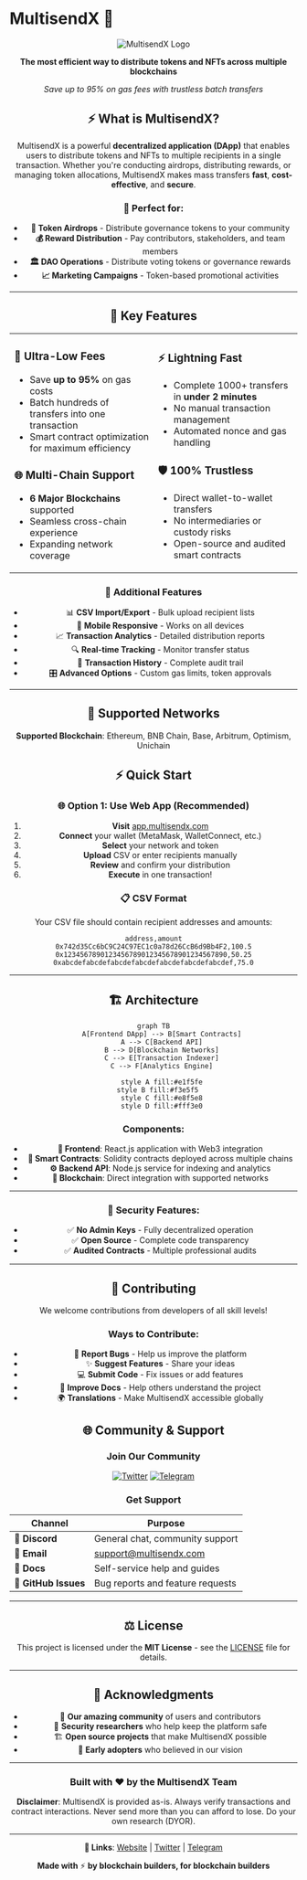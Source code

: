 # MultisendX 🚀

<div align="center">

![MultisendX Logo]([https://raw.githubusercontent.com/multisendx/multisendx/main/assets/logo.png](https://multisendx.com/))

**The most efficient way to distribute tokens and NFTs across multiple blockchains**

*Save up to 95% on gas fees with trustless batch transfers*

## ⚡ What is MultisendX?

MultisendX is a powerful **decentralized application (DApp)** that enables users to distribute tokens and NFTs to multiple recipients in a single transaction. Whether you're conducting airdrops, distributing rewards, or managing token allocations, MultisendX makes mass transfers **fast**, **cost-effective**, and **secure**.

### 🎯 Perfect for:
- **💎 Token Airdrops** - Distribute governance tokens to your community
- **💰 Reward Distribution** - Pay contributors, stakeholders, and team members
- **🏛️ DAO Operations** - Distribute voting tokens or governance rewards
- **📈 Marketing Campaigns** - Token-based promotional activities

---

## 🌟 Key Features

<table>
<tr>
<td width="50%">

### 💸 **Ultra-Low Fees**
- Save **up to 95%** on gas costs
- Batch hundreds of transfers into one transaction
- Smart contract optimization for maximum efficiency

### 🌐 **Multi-Chain Support**  
- **6 Major Blockchains** supported
- Seamless cross-chain experience
- Expanding network coverage

</td>
<td width="50%">

### ⚡ **Lightning Fast**
- Complete 1000+ transfers in **under 2 minutes**
- No manual transaction management
- Automated nonce and gas handling

### 🛡️ **100% Trustless**
- Direct wallet-to-wallet transfers
- No intermediaries or custody risks
- Open-source and audited smart contracts

</td>
</tr>
</table>

### 🔧 **Additional Features**
- 📊 **CSV Import/Export** - Bulk upload recipient lists
- 📱 **Mobile Responsive** - Works on all devices
- 📈 **Transaction Analytics** - Detailed distribution reports  
- 🔍 **Real-time Tracking** - Monitor transfer status
- 💾 **Transaction History** - Complete audit trail
- 🎛️ **Advanced Options** - Custom gas limits, token approvals

---

## 🚀 Supported Networks


**Supported Blockchain**: Ethereum, BNB Chain, Base, Arbitrum, Optimism, Unichain


## ⚡ Quick Start

### 🌐 **Option 1: Use Web App (Recommended)**

1. **Visit** [app.multisendx.com](https://multisendx.com)
2. **Connect** your wallet (MetaMask, WalletConnect, etc.)
3. **Select** your network and token
4. **Upload** CSV or enter recipients manually
5. **Review** and confirm your distribution
6. **Execute** in one transaction!


### 📋 **CSV Format**

Your CSV file should contain recipient addresses and amounts:

```csv
address,amount
0x742d35Cc6bC9C24C97EC1c0a78d26CcB6d9Bb4F2,100.5
0x1234567890123456789012345678901234567890,50.25
0xabcdefabcdefabcdefabcdefabcdefabcdefabcdef,75.0
```

---

## 🏗️ Architecture

<div align="center">

```mermaid
graph TB
    A[Frontend DApp] --> B[Smart Contracts]
    A --> C[Backend API]
    B --> D[Blockchain Networks]
    C --> E[Transaction Indexer]
    C --> F[Analytics Engine]
    
    style A fill:#e1f5fe
    style B fill:#f3e5f5  
    style C fill:#e8f5e8
    style D fill:#fff3e0
```

</div>

### **Components:**

- **🎨 Frontend**: React.js application with Web3 integration
- **📜 Smart Contracts**: Solidity contracts deployed across multiple chains  
- **⚙️ Backend API**: Node.js service for indexing and analytics
- **🔗 Blockchain**: Direct integration with supported networks

---


### 🔐 **Security Features:**
- ✅ **No Admin Keys** - Fully decentralized operation
- ✅ **Open Source** - Complete code transparency
- ✅ **Audited Contracts** - Multiple professional audits

---

## 🤝 Contributing

We welcome contributions from developers of all skill levels! 

### **Ways to Contribute:**
- 🐛 **Report Bugs** - Help us improve the platform
- ✨ **Suggest Features** - Share your ideas
- 💻 **Submit Code** - Fix issues or add features  
- 📖 **Improve Docs** - Help others understand the project
- 🌍 **Translations** - Make MultisendX accessible globally


## 🌐 Community & Support

<div align="center">

### **Join Our Community**

[![Twitter](https://img.shields.io/badge/Twitter-Follow%20Us-1da1f2?style=for-the-badge&logo=twitter&logoColor=white)](https://twitter.com/MultisendX)
[![Telegram](https://img.shields.io/badge/Telegram-Join%20Group-26a5e4?style=for-the-badge&logo=telegram&logoColor=white)](https://t.me/multisendx)

### **Get Support**

| Channel | Purpose |
|---------|---------|
| 💬 **Discord** | General chat, community support |
| 📧 **Email** | support@multisendx.com |
| 📖 **Docs** | Self-service help and guides |
| 🐛 **GitHub Issues** | Bug reports and feature requests |

</div>

---

## ⚖️ License

This project is licensed under the **MIT License** - see the [LICENSE](LICENSE) file for details.

---

## 🙏 Acknowledgments

- 💜 **Our amazing community** of users and contributors
- 🔐 **Security researchers** who help keep the platform safe
- 🏗️ **Open source projects** that make MultisendX possible
- 🌟 **Early adopters** who believed in our vision

---

<div align="center">

### **Built with ❤️ by the MultisendX Team**

**Disclaimer**: MultisendX is provided as-is. Always verify transactions and contract interactions. Never send more than you can afford to lose. Do your own research (DYOR).

---

**🔗 Links**: [Website](https://multisendx.com) | [Twitter](https:x.com/multisendx) | [Telegram](https://t.me/multisendx)

**Made with** ⚡ **by blockchain builders, for blockchain builders**

</div>
